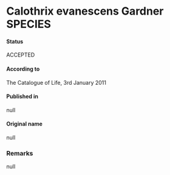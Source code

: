 Calothrix evanescens Gardner SPECIES
=======

#### Status
ACCEPTED

#### According to
The Catalogue of Life, 3rd January 2011

#### Published in
null

#### Original name
null

### Remarks
null